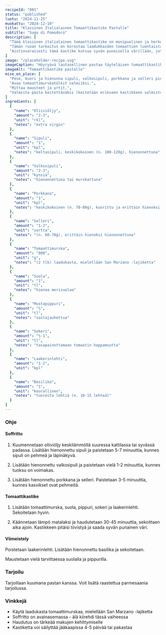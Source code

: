 ```yaml
---
recipeId: "001"
status: "published"
luotu: "2024-11-25"
muokattu: "2024-12-10"
title: "Klassinen Italialainen Tomaattikastike Pastalle"
subtitle: "Sugo di Pomodoro"
description: [
  "Tämä klassinen italialainen tomaattikastike on monipuolinen ja herkullinen perusta lukemattomille pasta-aterioille. Sen salaisuus piilee laadukkaissa raaka-aineissa ja kärsivällisessä haudutuksessa, jotka luovat syvän, tasapainoisen ja vastustamattoman maun. Helppo valmistaa, mutta maultaan rikkaan täyteläinen.",
  "Tämän ruoan tarkoitus on korostaa laadukkaiden tomaattien luontaista makeutta ja hapokkuutta, syventäen sitä aromaattisten kasvisten (soffritto) hitaasti kehittyvällä makeudella ja yrttien raikkaudella. Valkosipuli antaa lämpimän aromin, ja tilkka hyvää oliiviöljyä sitoo maut yhteen. Pitkä, hidas haudutus on avainasemassa, sillä se tiivistää makuja ja luo kastikkeelle sen tunnusomaisen samettisen rakenteen ja syvän umamin.",
  "Aistinvaraisesti tämä kastike kutsuu syvän punaisella värillään, jota vihreät basilikanlehdet ja valkoinen parmesaani täydentävät. Tuoksu yhdistää kypsän tomaatin makeuden, basilikan yrttisyyden ja valkosipulin lämmön. Tekstuuri on samettisen täyteläinen, joka peittää pastan täydellisesti. Maku alkaa tomaatin kirkkaudella ja oliiviöljyn hedelmäisyydellä, syvenee soffritton tuomaan pyöreyteen ja päättyy basilikan raikkauteen ja parmesaanin umamiin."
]
image: "/placeholder-recipe.svg"
imageCaption: "Höyryävä lautasellinen pastaa täyteläisen tomaattikastikkeen ja tuoreen basilikan kera"
imageAlt: "Tomaattikastike pastalle"
mise_en_place: [
  "Pese, kuori ja hienonna sipuli, valkosipuli, porkkana ja selleri pieniksi, tasaisiksi kuutioiksi (soffritto).",
  "Avaa tomaattimurskatölkit valmiiksi.",
  "Mittaa mausteet ja yrtit.",
  "Valmista pasta keitettäväksi (keitetään erikseen kastikkeen valmistuessa)."
]
ingredients: [
  {
    "name": "Oliiviöljy",
    "amount": "2-3",
    "unit": "rkl",
    "notes": "extra virgin"
  },
  {
    "name": "Sipuli",
    "amount": "1",
    "unit": "kpl",
    "notes": "keltasipuli, keskikokoinen (n. 100-120g), hienonnettuna"
  },
  {
    "name": "Valkosipuli",
    "amount": "2-3",
    "unit": "kynsiä",
    "notes": "hienonnettuna tai murskattuna"
  },
  {
    "name": "Porkkana",
    "amount": "1",
    "unit": "kpl",
    "notes": "keskikokoinen (n. 70-80g), kuorittu ja erittäin hienoksi hienonnettuna"
  },
  {
    "name": "Selleri",
    "amount": "1-2",
    "unit": "vartta",
    "notes": "(n. 60-70g), erittäin hienoksi hienonnettuna"
  },
  {
    "name": "Tomaattimurska",
    "amount": "800",
    "unit": "g",
    "notes": "(2 tlk) laadukasta, mielellään San Marzano -lajiketta"
  },
  {
    "name": "Suola",
    "amount": "1",
    "unit": "tl",
    "notes": "hienoa merisuolaa"
  },
  {
    "name": "Mustapippuri",
    "amount": "½",
    "unit": "tl",
    "notes": "vastajauhettua"
  },
  {
    "name": "Sokeri",
    "amount": "½-1",
    "unit": "tl",
    "notes": "tasapainottamaan tomaatin happamuutta"
  },
  {
    "name": "Laakerinlehti",
    "amount": "1-2",
    "unit": "kpl"
  },
  {
    "name": "Basilika",
    "amount": "1",
    "unit": "kourallinen",
    "notes": "tuoreita lehtiä (n. 10-15 lehteä)"
  }
]
---
```


### Ohje

#### Soffritto

1. Kuumennetaan oliiviöljy keskilämmöllä suuressa kattilassa tai syvässä padassa. Lisätään hienonnettu sipuli ja paistetaan 5-7 minuuttia, kunnes sipuli on pehmeä ja läpinäkyvä.

2. Lisätään hienonnettu valkosipuli ja paistetaan vielä 1-2 minuuttia, kunnes tuoksu on voimakas.

3. Lisätään hienonnettu porkkana ja selleri. Paistetaan 3-5 minuuttia, kunnes kasvikset ovat pehmeitä.

#### Tomaattikastike

1. Lisätään tomaattimurska, suola, pippuri, sokeri ja laakerinlehti. Sekoitetaan hyvin.

2. Käännetaan lämpö matalaksi ja haudutetaan 30-45 minuuttia, sekoittaen aika ajoin. Kastikkeen pitäisi tiivistyä ja saada syvän punainen väri.

#### Viimeistely

Poistetaan laakerinlehti. Lisätään hienonnettu basilika ja sekoitetaan.

Maustetaan vielä tarvittaessa suolalla ja pippurilla.

### Tarjoilu

Tarjoillaan kuumana pastan kanssa. Voit lisätä raastettua parmesaania tarjoilussa.

### Vinkkejä

- Käytä laadukasta tomaattimurskaa, mielellään San Marzano -lajiketta
- Soffritto on avainasemassa - älä kiirehdi tässä vaiheessa
- Haudutus on tärkeää makujen kehittymiselle
- Kastiketta voi säilyttää jääkaapissa 4-5 päivää tai pakastaa
